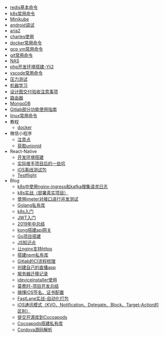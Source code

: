
- [redis基本命令](./redis基本命令.md)
- [k8s常用命令](./k8s常用命令.md)
- [Minikube](./Minikube.md)
- [android调试](./android调试.md)
- [aria2](./aria2.md)
- [charles使用](./charles使用.md)
- [docker常用命令](./docker常用命令.md)
- [gcp vm常用命令](./gcp-vm常用命令.md)
- [git常用命令](./git常用命令.md)
- [NAS](./NAS.md)
- [php开发环境搭建-Yii2](./php开发环境搭建-Yii2.md)
- [vscode常用命令](./vscode常用命令.md)
- [压力测试](./压力测试.md)
- [机器学习](./机器学习.md)
- [设计图交付验收注意事项](./设计图交付验收注意事项.md)
- [路由器](./路由器.md)
- [MongoDB](./MongoDB.md)
- [Gitlab部分功能使用指南](./Gitlab部分功能使用指南.md)
- [linux常用命令](./linux常用命令.md)
- 教程
  - [docker](./tutorial/docker.md)
- 微信小程序
  - [注意点](./微信小程序/注意点.md) 
  - [获取unionid](./微信小程序/获取unionid.md)
- React-Native
  - [开发环境搭建](./React-Native/开发环境搭建.md) 
  - [实际接手项目后的一些坑](./React-Native/实际接手项目后的一些坑.md)
  - [iOS离线测试包](./React-Native/iOS离线测试包.md)
  - [Testflight](./React-Native/Testflight.md)
- Blog
  - [k8s中使用nginx-ingress和kafka搜集请求日志](./blog/2019.11.12-使用nginx-ingress和kafka搜集请求日志.md)
  - [k8s实战（部署真实项目）](./blog/2019.10.25-k8s实战(部署实际项目).md)
  - [使用jmeter对接口进行并发测试](./blog/2019.10.17-使用jmeter对接口进行并发测试.md)
  - [Golang私有库](./blog/2019.08.08-Golang私有库.md)
  - [k8s入门](./blog/2019.07.30-k8s入门.md)
  - [JWT入门](./blog/2019.07.29-JWT入门.md)
  - [2019年中总结](./blog/2019.07.09-年中总结.md)
  - [kong搭建api网关](./blog/2019.07.05-使用kong作为api网关.md)
  - [Go项目搭建](./blog/2019.4.21-Go项目搭建.md)
  - [JS知识点](./blog/2019.4.11-JS知识点.md)
  - [让nginx支持https](./blog/2018.10.10-让nginx支持https.md)
  - [搭建npm私有库](./blog/2018.4.26-搭建npm私有库.md)
  - [Gitlab的CI流程梳理](./blog/2018.4.2-Gitlab的CI流程梳理.md)
  - [创建自己的直播app](./blog/2018.2.1-创建自己的直播app.md)
  - [服务器迁移记录](./blog/2017.12.18-服务器迁移记录.md)
  - [ideviceinstaller使用](./blog/2017.12.13-ideviceinstaller使用.md)
  - [莫费时-项目开发总结](./blog/2017.12.7-莫费时-项目开发总结.md)
  - [搞懂iOS签名、证书配置](./blog/2017.7.26-搞懂iOS签名、证书配置.md)
  - [FastLane实战-自动化打包](./blog/2017.7.18-FastLane实战-自动化打包.md)
  - [iOS通讯模式（KVO、Notification、Delegate、Block、Target-Action的区别）](./blog/2017.5.31-iOS通讯模式（KVO、Notification、Delegate、Block、Target-Action的区别）.md)
  - [提交开源库到Cocoapods](./blog/2017.5.21-提交开源库到Cocoapods.md)
  - [Cocoapods搭建私有库](./blog/2017.3.7-Cocoapods搭建私有库.md)
  - [Cordova源码解析](./blog/2017.2.20-Cordova源码解析.md)
